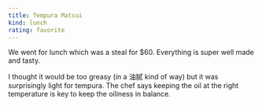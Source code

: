 ```yaml
---
title: Tempura Matsui
kind: lunch
rating: favorite
---
```

We went for lunch which was a steal for $60. Everything is super well made and tasty.

I thought it would be too greasy (in a 油腻 kind of way) but it was surprisingly light for tempura. The chef says keeping the oil at the right temperature is key to keep the oiliness in balance.
